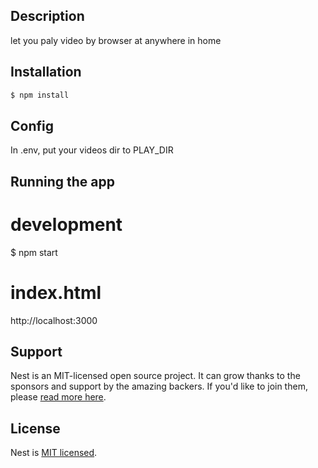 
## Description

let you paly video by browser at anywhere in home

## Installation

```bash
$ npm install
```

## Config
In .env, put your videos dir to PLAY_DIR 

## Running the app

# development
$ npm start

# index.html

http://localhost:3000


## Support

Nest is an MIT-licensed open source project. It can grow thanks to the sponsors and support by the amazing backers. If you'd like to join them, please [read more here](https://docs.nestjs.com/support).

## License

Nest is [MIT licensed](LICENSE).
